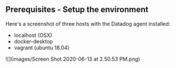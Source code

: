 ## Prerequisites - Setup the environment

Here's a screenshot of three hosts with the Datadog agent installed:
- localhost (OSX)
- docker-desktop
- vagrant (ubuntu 18.04)

![](images/Screen Shot 2020-06-13 at 2.50.53 PM.png)

